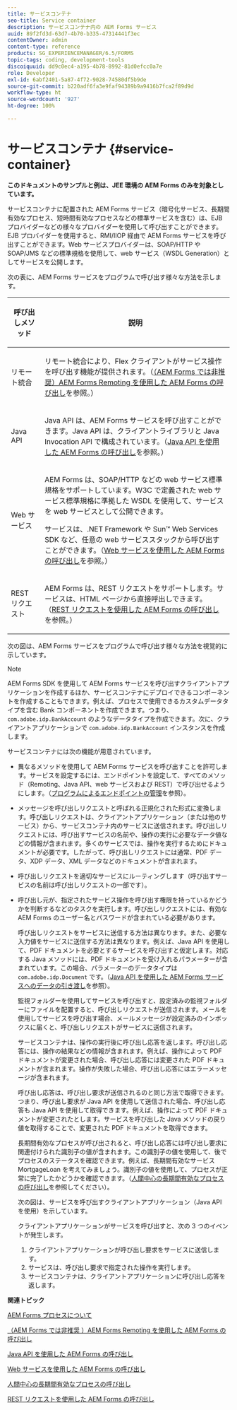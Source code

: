 ```yaml
---
title: サービスコンテナ
seo-title: Service container
description: サービスコンテナ内の AEM Forms サービス
uuid: 89f2fd3d-63d7-4b70-b335-47314441f3ec
contentOwner: admin
content-type: reference
products: SG_EXPERIENCEMANAGER/6.5/FORMS
topic-tags: coding, development-tools
discoiquuid: dd9c0ec4-a195-4b78-8992-81d0efcc0a7e
role: Developer
exl-id: 6abf2401-5a87-4f72-9028-74580df5b9de
source-git-commit: b220adf6fa3e9faf94389b9a9416b7fca2f89d9d
workflow-type: ht
source-wordcount: '927'
ht-degree: 100%

---
```


# サービスコンテナ {#service-container}

**このドキュメントのサンプルと例は、JEE 環境の AEM Forms のみを対象としています。**

サービスコンテナに配置された AEM Forms サービス（暗号化サービス、長期間有効なプロセス、短時間有効なプロセスなどの標準サービスを含む）は、EJB プロバイダーなどの様々なプロバイダーを使用して呼び出すことができます。EJB プロバイダーを使用すると、RMI/IIOP 経由で AEM Forms サービスを呼び出すことができます。Web サービスプロバイダーは、SOAP/HTTP や SOAP/JMS などの標準規格を使用して、web サービス（WSDL Generation）としてサービスを公開します。

次の表に、AEM Forms サービスをプログラムで呼び出す様々な方法を示します。

<table>
 <thead>
  <tr>
   <th><p>呼び出しメソッド</p></th>
   <th><p>説明</p></th>
  </tr>
 </thead>
 <tbody>
  <tr>
   <td><p>リモート統合</p></td>
   <td><p>リモート統合により、Flex クライアントがサービス操作を呼び出す機能が提供されます。（<a href="/help/forms/developing/invoking-aem-forms-using-remoting.md#invoking-aem-forms-using-remoting">（AEM Forms では非推奨）AEM Forms Remoting を使用した AEM Forms の呼び出し</a>を参照。）</p></td>
  </tr>
  <tr>
   <td><p>Java API</p></td>
   <td><p>Java API は、AEM Forms サービスを呼び出すことができます。Java API は、クライアントライブラリと Java Invocation API で構成されています。（<a href="/help/forms/developing/invoking-aem-forms-using-java.md#invoking-aem-forms-using-the-java-api">Java API を使用した AEM Forms の呼び出し</a>を参照。）</p></td>
  </tr>
  <tr>
   <td><p>Web サービス</p></td>
   <td><p>AEM Forms は、SOAP/HTTP などの web サービス標準規格をサポートしています。W3C で定義された web サービス標準規格に準拠した WSDL を使用して、サービスを web サービスとして公開できます。</p><p>サービスは、.NET Framework や Sun™ Web Services SDK など、任意の web サービススタックから呼び出すことができます。（<a href="/help/forms/developing/invoking-aem-forms-using-web.md#invoking-aem-forms-using-web-services">Web サービスを使用した AEM Forms の呼び出し</a>を参照。）</p></td>
  </tr>
  <tr>
   <td><p>REST リクエスト</p></td>
   <td><p>AEM Forms は、REST リクエストをサポートします。サービスは、HTML ページから直接呼出しできます。（<a href="/help/forms/developing/invoking-aem-forms-using-rest.md#invoking-aem-forms-using-rest-requests">REST リクエストを使用した AEM Forms の呼び出し</a>を参照。）</p></td>
  </tr>
 </tbody>
</table>

次の図は、AEM Forms サービスをプログラムで呼び出す様々な方法を視覚的に示しています。

>[!NOTE]
>
>AEM Forms SDK を使用して AEM Forms サービスを呼び出すクライアントアプリケーションを作成するほか、サービスコンテナにデプロイできるコンポーネントを作成することもできます。例えば、プロセスで使用できるカスタムデータタイプを含む Bank コンポーネントを作成できます。つまり、`com.adobe.idp.BankAccount` のようなデータタイプを作成できます。次に、クライアントアプリケーションで `com.adobe.idp.BankAccount` インスタンスを作成します。

サービスコンテナには次の機能が用意されています。

* 異なるメソッドを使用して AEM Forms サービスを呼び出すことを許可します。サービスを設定するには、エンドポイントを設定して、すべてのメソッド（Remoting、Java API、web サービスおよび REST）で呼び出せるようにします。（[プログラムによるエンドポイントの管理](/help/forms/developing/programmatically-endpoints.md#programmatically-managing-endpoints)を参照）。
* メッセージを呼び出しリクエストと呼ばれる正規化された形式に変換します。呼び出しリクエストは、クライアントアプリケーション（または他のサービス）から、サービスコンテナ内のサービスに送信されます。呼び出しリクエストには、呼び出すサービスの名前や、操作の実行に必要なデータ値などの情報が含まれます。多くのサービスでは、操作を実行するためにドキュメントが必要です。したがって、呼び出しリクエストには通常、PDF データ、XDP データ、XML データなどのドキュメントが含まれます。
* 呼び出しリクエストを適切なサービスにルーティングします（呼び出すサービスの名前は呼び出しリクエストの一部です）。
* 呼び出し元が、指定されたサービス操作を呼び出す権限を持っているかどうかを判断するなどのタスクを実行します。呼び出しリクエストには、有効な AEM Forms のユーザー名とパスワードが含まれている必要があります。

   呼び出しリクエストをサービスに送信する方法は異なります。また、必要な入力値をサービスに送信する方法は異なります。例えば、Java API を使用して、PDF ドキュメントを必要とするサービスを呼び出すと仮定します。対応する Java メソッドには、PDF ドキュメントを受け入れるパラメーターが含まれています。この場合、パラメーターのデータタイプは `com.adobe.idp.Document` です。（[Java API を使用した AEM Forms サービスへのデータの引き渡し](/help/forms/developing/invoking-aem-forms-using-java.md#passing-data-to-aem-forms-services-using-the-java-api)を参照）。

   監視フォルダーを使用してサービスを呼び出すと、設定済みの監視フォルダーにファイルを配置すると、呼び出しリクエストが送信されます。メールを使用してサービスを呼び出す場合、メールメッセージが設定済みのインボックスに届くと、呼び出しリクエストがサービスに送信されます。

   サービスコンテナは、操作の実行後に呼び出し応答を返します。呼び出し応答には、操作の結果などの情報が含まれます。例えば、操作によって PDF ドキュメントが変更された場合、呼び出し応答には変更された PDF ドキュメントが含まれます。操作が失敗した場合、呼び出し応答にはエラーメッセージが含まれます。

   呼び出し応答は、呼び出し要求が送信されるのと同じ方法で取得できます。つまり、呼び出し要求が Java API を使用して送信された場合、呼び出し応答も Java API を使用して取得できます。例えば、操作によって PDF ドキュメントが変更されたとします。サービスを呼び出した Java メソッドの戻り値を取得することで、変更された PDF ドキュメントを取得できます。

   長期間有効なプロセスが呼び出されると、呼び出し応答には呼び出し要求に関連付けられた識別子の値が含まれます。この識別子の値を使用して、後でプロセスのステータスを確認できます。例えば、長期間有効なサービス MortgageLoan を考えてみましょう。識別子の値を使用して、プロセスが正常に完了したかどうかを確認できます。（[人間中心の長期間有効なプロセスの呼び出し](/help/forms/developing/invoking-human-centric-long-lived.md#invoking-human-centric-long-lived-processes)を参照してください）。

   次の図は、サービスを呼び出すクライアントアプリケーション（Java API を使用）を示しています。

   クライアントアプリケーションがサービスを呼び出すと、次の 3 つのイベントが発生します。

   1. クライアントアプリケーションが呼び出し要求をサービスに送信します。
   1. サービスは、呼び出し要求で指定された操作を実行します。
   1. サービスコンテナは、クライアントアプリケーションに呼び出し応答を返します。

**関連トピック**

[AEM Forms プロセスについて](/help/forms/developing/aem-forms-processes.md#understanding-aem-forms-processes)

[（AEM Forms では非推奨 ）AEM Forms Remoting を使用した AEM Forms の呼び出し](/help/forms/developing/invoking-aem-forms-using-remoting.md#invoking-aem-forms-using-remoting)

[Java API を使用した AEM Forms の呼び出し](/help/forms/developing/invoking-aem-forms-using-java.md#invoking-aem-forms-using-the-java-api)

[Web サービスを使用した AEM Forms の呼び出し](/help/forms/developing/invoking-aem-forms-using-web.md#invoking-aem-forms-using-web-services)

[人間中心の長期間有効なプロセスの呼び出し](/help/forms/developing/invoking-human-centric-long-lived.md#invoking-human-centric-long-lived-processes)

[REST リクエストを使用した AEM Forms の呼び出し](/help/forms/developing/invoking-aem-forms-using-rest.md#invoking-aem-forms-using-rest-requests)
